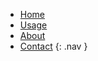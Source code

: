 * [Home](/home/)
* [Usage](/usage/)
* [About](/about/)
* [Contact](/contact/index.php)
{: .nav }
	
			